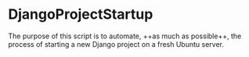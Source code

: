 # DjangoProjectStartup

The purpose of this script is to automate, ++as much as possible++, the process of starting a new Django project on a fresh Ubuntu server.
